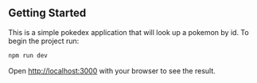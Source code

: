 ## Getting Started

This is a simple pokedex application that will look up a pokemon by id. To begin the project run:

```bash
npm run dev
```

Open [http://localhost:3000](http://localhost:3000) with your browser to see the result.

